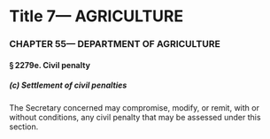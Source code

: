 
# Title 7— AGRICULTURE
### CHAPTER 55— DEPARTMENT OF AGRICULTURE
#### § 2279e. Civil penalty
##### (c) Settlement of civil penalties

The Secretary concerned may compromise, modify, or remit, with or without conditions, any civil penalty that may be assessed under this section.
